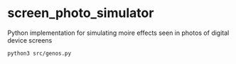 # screen_photo_simulator
Python implementation for simulating moire effects seen in photos of digital device screens

```bash
python3 src/genos.py
```